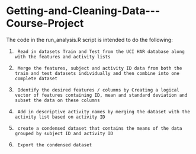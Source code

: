 # Getting-and-Cleaning-Data---Course-Project

The code in the run_analysis.R script is intended to do the following:

1)      Read in datasets Train and Test from the UCI HAR database along with the features and activity lists

2)      Merge the features, subject and activity ID data from both the train and test datasets individually and then combine into one complete dataset

3)      Identify the desired features / columns by Creating a logical vector of features containing ID, mean and standard deviation and subset the data on these columns

4)      Add in descriptive activity names by merging the dataset with the activity list based on activity ID

5)      create a condensed dataset that contains the means of the data grouped by subject ID and activity ID

6)      Export the condensed dataset
